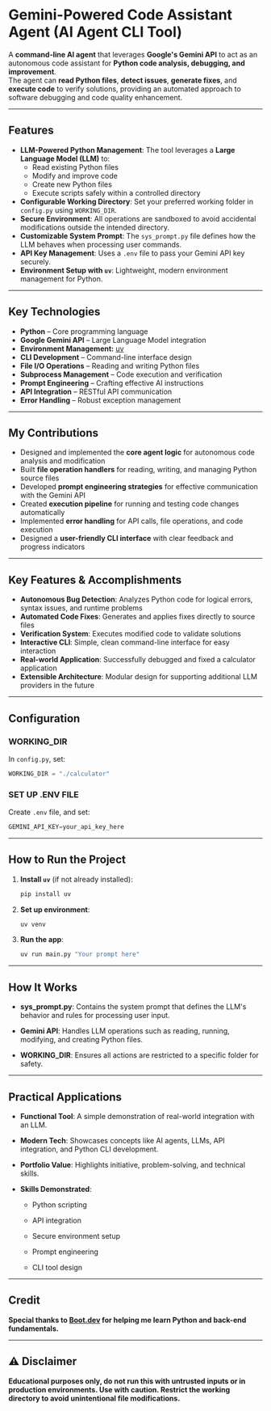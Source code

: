 # Gemini-Powered Code Assistant Agent (AI Agent CLI Tool)

A **command-line AI agent** that leverages **Google's Gemini API** to act as an autonomous code assistant for **Python code analysis, debugging, and improvement**.  
The agent can **read Python files**, **detect issues**, **generate fixes**, and **execute code** to verify solutions, providing an automated approach to software debugging and code quality enhancement.


---

## Features
- **LLM-Powered Python Management**: The tool leverages a **Large Language Model (LLM)** to:
  - Read existing Python files
  - Modify and improve code
  - Create new Python files
  - Execute scripts safely within a controlled directory
- **Configurable Working Directory**: Set your preferred working folder in `config.py` using `WORKING_DIR`.
- **Secure Environment**: All operations are sandboxed to avoid accidental modifications outside the intended directory.
- **Customizable System Prompt**: The `sys_prompt.py` file defines how the LLM behaves when processing user commands.
- **API Key Management**: Uses a `.env` file to pass your Gemini API key securely.
- **Environment Setup with `uv`**: Lightweight, modern environment management for Python.

---

## Key Technologies
- **Python** – Core programming language
- **Google Gemini API** – Large Language Model integration
- **Environment Management:** [uv](https://github.com/astral-sh/uv)
- **CLI Development** – Command-line interface design
- **File I/O Operations** – Reading and writing Python files
- **Subprocess Management** – Code execution and verification
- **Prompt Engineering** – Crafting effective AI instructions
- **API Integration** – RESTful API communication
- **Error Handling** – Robust exception management

---

## My Contributions
- Designed and implemented the **core agent logic** for autonomous code analysis and modification
- Built **file operation handlers** for reading, writing, and managing Python source files
- Developed **prompt engineering strategies** for effective communication with the Gemini API
- Created **execution pipeline** for running and testing code changes automatically
- Implemented **error handling** for API calls, file operations, and code execution
- Designed a **user-friendly CLI interface** with clear feedback and progress indicators

---

## Key Features & Accomplishments
- **Autonomous Bug Detection**: Analyzes Python code for logical errors, syntax issues, and runtime problems
- **Automated Code Fixes**: Generates and applies fixes directly to source files
- **Verification System**: Executes modified code to validate solutions
- **Interactive CLI**: Simple, clean command-line interface for easy interaction
- **Real-world Application**: Successfully debugged and fixed a calculator application
- **Extensible Architecture**: Modular design for supporting additional LLM providers in the future

---


## Configuration

### **WORKING_DIR**
In `config.py`, set:
```python
WORKING_DIR = "./calculator"
```

### **SET UP .ENV FILE**
Create `.env` file, and set:
```python
GEMINI_API_KEY=your_api_key_here
```
---

## How to Run the Project

1. **Install `uv`** (if not already installed):
   ```bash
   pip install uv
   ```
2. **Set up environment**:
   ```bash
   uv venv
   ```
3. **Run the app**:
   ```bash
   uv run main.py "Your prompt here"
   
---

## How It Works

- **sys_prompt.py**: Contains the system prompt that defines the LLM's behavior and rules for processing user input.

- **Gemini API**: Handles LLM operations such as reading, running, modifying, and creating Python files.

- **WORKING_DIR**: Ensures all actions are restricted to a specific folder for safety.

---

## Practical Applications

- **Functional Tool**: A simple demonstration of real-world integration with an LLM.

- **Modern Tech**: Showcases concepts like AI agents, LLMs, API integration, and Python CLI development.

- **Portfolio Value**: Highlights initiative, problem-solving, and technical skills.

- **Skills Demonstrated**:

  - Python scripting

  - API integration

  - Secure environment setup

  - Prompt engineering

  - CLI tool design

---

## Credit

**Special thanks to [Boot.dev](https://www.boot.dev) for helping me learn Python and back-end fundamentals.**

---

## ⚠️ Disclaimer

**Educational purposes only, do not run this with untrusted inputs or in production environments. Use with caution. Restrict the working directory to avoid unintentional file modifications.**













